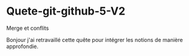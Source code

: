 # Quete-git-github-5-V2
Merge et conflits

Bonjour j'ai retravaillé cette quête pour intégrer les notions de manière approfondie.

